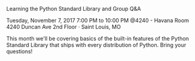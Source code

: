 Learning the Python Standard Library and Group Q&A

Tuesday, November 7, 2017
7:00 PM to 10:00 PM
@4240 - Havana Room
4240 Duncan Ave 2nd Floor · Saint Louis, MO

This month we'll be covering basics of the built-in features of the Python Standard Library that ships with every distribution of Python. Bring your questions!

